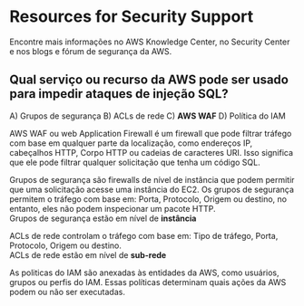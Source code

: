 # Resources for Security Support

Encontre mais informações no AWS Knowledge Center, no Security Center e nos blogs e fórum de segurança da AWS. 

## Qual serviço ou recurso da AWS pode ser usado para impedir ataques de injeção SQL?

A) Grupos de segurança 
B) ACLs de rede
C) **AWS WAF**
D) Política do IAM

AWS WAF ou web Application Firewall é um firewall que pode filtrar tráfego com base em qualquer parte da localização, como endereços IP, cabeçalhos HTTP, Corpo HTTP ou cadeias de caracteres URI. Isso significa que ele pode filtrar qualquer solicitação que tenha um código SQL.

Grupos de segurança são firewalls de nível de instância que podem permitir que uma solicitação acesse uma instância do EC2.
Os grupos de segurança permitem o tráfego com base em: Porta, Protocolo, Origem ou destino, no entanto, eles não podem inspecionar um pacote HTTP.  
Grupos de segurança estão em nível de **instância**

ACLs de rede controlam o tráfego com base em: Tipo de tráfego, Porta, Protocolo, Origem ou destino.  
ACLs de rede estão em nível de **sub-rede**

As politicas do IAM são anexadas às entidades da AWS, como usuários, grupos ou perfis do IAM. Essas políticas determinam quais ações da AWS podem ou não ser executadas. 